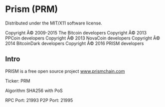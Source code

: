 Prism (PRM)
===================
Distributed under the MIT/X11 software license.

Copyright Â© 2009-2015 The Bitcoin developers
Copyright Â© 2013 PPCoin developers
Copyright Â© 2013 NovaCoin developers
Copyright Â© 2014 BitcoinDark developers
Copyright Â© 2016 PRISM developers

Intro
-----
PRISM is a free open source project www.prismchain.com

Ticker: PRM

Algorithm SHA256 with PoS


RPC Port: 21993
P2P Port: 21995 



